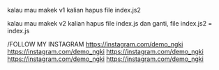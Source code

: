 kalau mau makek v1 kalian hapus file index.js2

kalau mau makek v2 kalian hapus file index.js dan ganti, file index.js2 = index.js


/FOLLOW MY INSTAGRAM
https://instagram.com/demo_ngki
https://instagram.com/demo_ngki
https://instagram.com/demo_ngki
https://instagram.com/demo_ngki
https://instagram.com/demo_ngki
